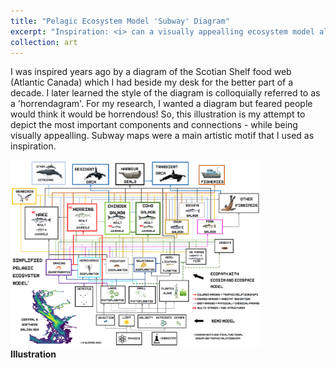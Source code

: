 ```yaml
---
title: "Pelagic Ecosystem Model 'Subway' Diagram"
excerpt: "Inspiration: <i> can a visually appealling ecosystem model also be informative??</i>. <br/><i>Illustration</i><br/><img src='/images/Model_Diagram_2021-03-23.PNG' width='400px%'>"
collection: art
---
```


I was inspired years ago by a diagram of the Scotian Shelf food web (Atlantic Canada) which I had beside my desk for the better part of a decade. I later learned the style of the diagram is colloquially referred to as a 'horrendagram'. For my research, I wanted a diagram but feared people would think it would be horrendous! So, this illustration is my attempt to depict the most important components and connections - while being visually appealling. Subway maps were a main artistic motif that I used as inspiration. 

<img src='/images/Model_Diagram_2021-03-23.PNG' width='400px%'><br/>
<b>Illustration</b>